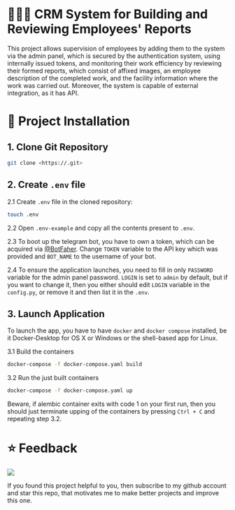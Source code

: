 # 👷🏽‍♂️ CRM System for Building and Reviewing Employees' Reports

This project allows supervision of employees by adding them to the system via the admin panel, which is secured by the authentication system, using internally issued tokens, and monitoring their work efficiency by reviewing their formed reports, which consist of affixed images, an employee description of the completed work, and the facility information where the work was carried out. Moreover, the system is capable of external integration, as it has API.

# 🔧 Project Installation

## 1. Clone Git Repository 
```.sh
git clone <https://.git>
```
## 2. Create `.env` file 
2.1 Create `.env` file in the cloned repository:
```.sh
touch .env
```
2.2 Open `.env-example` and copy all the contents present to `.env`.

2.3 To boot up the telegram bot, you have to own a token, which can be acquired via [@BotFaher](t.me/BotFather). Change `TOKEN` variable to the API key which was provided and `BOT_NAME` to the username of your bot.

2.4 To ensure the application launches, you need to fill in only `PASSWORD` variable for the admin panel password. `LOGIN` is set to `admin` by default, but if you want to change it, then you either should edit `LOGIN` variable in the `config.py`, or remove it and then list it in the `.env`.

## 3. Launch Application
To launch the app, you have to have `docker` and `docker compose` installed, be it Docker-Desktop for OS X or Windows or the shell-based app for Linux.

3.1 Build the containers
```.sh
docker-compose -f docker-compose.yaml build
```
3.2 Run the just built containers
```.sh
docker-compose -f docker-compose.yaml up
```
Beware, if alembic container exits with code 1 on your first run, then you should just terminate upping of the containers by pressing `Ctrl + C` and repeating step 3.2.

# ⭐️ Feedback

[![](https://img.shields.io/badge/Issues-red)](https://github.com/complicat9d/building-report-crm/issues)

If you found this project helpful to you, then subscribe to my github account and star this repo, that motivates me to make better projects and improve this one.

